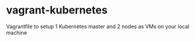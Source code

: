 # vagrant-kubernetes
Vagrantfile to setup 1 Kubernetes master and 2 nodes as VMs on your local machine
